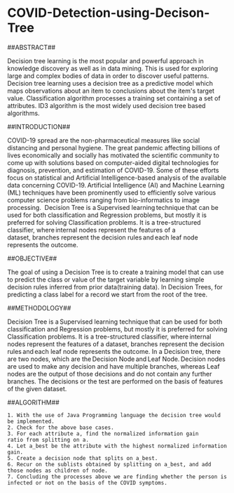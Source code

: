 # COVID-Detection-using-Decison-Tree

##ABSTRACT##

Decision tree learning is the most popular and powerful approach in knowledge discovery as well as in data mining. This is used for exploring large and complex bodies of data in order to discover useful patterns. Decision tree learning uses a decision tree as a predictive model which maps observations about an item to conclusions about the item's target value. Classification algorithm processes a training set containing a set of attributes. ID3 algorithm is the most widely used decision tree based algorithms.

##INTRODUCTION##

COVID-19 spread are the non-pharmaceutical measures like social distancing and personal hygiene. The great pandemic affecting billions of lives economically and socially has motivated the scientific community to come up with solutions based on computer-aided digital technologies for diagnosis, prevention, and estimation of COVID-19. Some of these efforts focus on statistical and Artificial Intelligence-based analysis of the available data concerning COVID-19. Artificial Intelligence (AI) and Machine Learning (ML) techniques have been prominently used to efficiently solve various computer science problems ranging from bio-informatics to image processing. 
Decision Tree is a Supervised learning technique that can be used for both classification and Regression problems, but mostly it is preferred for solving Classification problems. It is a tree-structured classifier, where internal nodes represent the features of a dataset, branches represent the decision rules and each leaf node represents the outcome. 



##OBJECTIVE##

The goal of using a Decision Tree is to create a training model that can use to predict the class or value of the target variable by learning simple decision rules inferred from prior data(training data). In Decision Trees, for predicting a class label for a record we start from the root of the tree.


##METHODOLOGY##

Decision Tree is a Supervised learning technique that can be used for both classification and Regression problems, but mostly it is preferred for solving Classification problems. It is a tree-structured classifier, where internal nodes represent the features of a dataset, branches represent the decision rules and each leaf node represents the outcome. In a Decision tree, there are two nodes, which are the Decision Node and Leaf Node. Decision nodes are used to make any decision and have multiple branches, whereas Leaf nodes are the output of those decisions and do not contain any further branches. The decisions or the test are performed on the basis of features of the given dataset. 


##ALGORITHM##

    1. With the use of Java Programming language the decision tree would be implemented.
    2. Check for the above base cases.
    3. For each attribute a, find the normalized information gain ratio from splitting on a. 
    4. Let a_best be the attribute with the highest normalized information gain. 
    5. Create a decision node that splits on a_best.
    6. Recur on the sublists obtained by splitting on a_best, and add those nodes as children of node. 
    7. Concluding the processes above we are finding whether the person is infected or not on the basis of the COVID symptoms.
